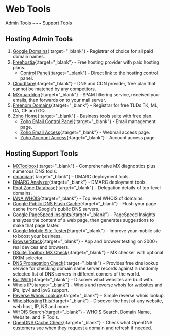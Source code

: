 # Web Tools

[Admin Tools](#hosting-admin-tools) ~~~ [Support Tools](#hosting-support-tools)

## Hosting Admin Tools

1. [Google Domains](https://domains.google.com/registrar/){:target="_blank"} -
Registrar of choice for all paid domain names.
2. [Freehostia](https://www.freehostia.com/login/){:target="_blank"} -
Free hosting provider with paid hosting plans.
    - [Control Panel](https://cp.freehostia.com/){:target="_blank"} -
    Direct link to the hosting control panel.
3. [Cloudflare](https://dash.cloudflare.com/){:target="_blank"} -
DNS and CDN provider, free plan that cannot be matched by any competitors.
4. [MXguarddog](https://mxguarddog.com/dc.dashboard/){:target="_blank"} -
SPAM filtering service, received your emails, then forwards on to your mail server.
5. [Freenom Domains](https://www.freenom.com/){:target="_blank"} -
Registrar for free TLDs TK, ML, GA, CF and GQ.
6. [Zoho Home](https://home.zoho.com/home){:target="_blank"} -
Business tools suite with free plan.
    - [Zoho EMail Control Panel](https://mailadmin.zoho.com/){:target="_blank"} -
    Email management page.
    - [Zoho Email Access](https://mail.zoho.com/){:target="_blank"} -
    Webmail access page.
    - [Zoho Account Access](https://accounts.zoho.com/){:target="_blank"} -
    Account access page.

## Hosting Support Tools

- [MXToolbox](https://mxtoolbox.com/Public/Login.aspx){:target="_blank"} -
Comprehensive MX diagnostics plus numerous DNS tools.
- [dmarcian](https://dmarcian.com/){:target="_blank"} -
DMARC deployment tools.
- [DMARC Analyzer](https://app.dmarcanalyzer.com/){:target="_blank"} -
DMARC deployment tools.
- [Root Zone Database](https://www.iana.org/domains/root/db){:target="_blank"} -
Delegation details of top-level domains.
- [IANA WHOIS](https://www.iana.org/whois){:target="_blank"} -
Top level WHOIS of domains.
- [Google Public DNS Flush Cache](https://google-public-dns.appspot.com/cache){:target="_blank"} -
Flush your page cache from Google's public DNS servers.
- [Google PageSpeed Insights](https://developers.google.com/speed/pagespeed/insights/){:target="_blank"} -
PageSpeed Insights analyzes the content of a web page, then generates suggestions to make that page faster.
- [Google Mobile Site Tester](https://www.thinkwithgoogle.com/feature/testmysite/){:target="_blank"} -
Improve your mobile site to boost your business.
- [BrowserStack](https://www.browserstack.com/accounts/profile){:target="_blank"} -
App and browser testing on 2000+ real devices and browsers.
- [GSuite Toolbox MX Check](https://toolbox.googleapps.com/apps/checkmx/){:target="_blank"} -
MX checker with optional DKIM selector.
- [DNS Propagation Check](https://dnsmap.io/){:target="_blank"} -
Provides free dns lookup service for checking domain name server records against a randomly selected
list of DNS servers in different corners of the world.
- [BuiltWith](https://builtwith.com/){:target="_blank"} -
Discover what websites are built with.
- [Whois IP](https://myip.ms/){:target="_blank"} -
Whois and reverse whois for websites and IPs, ipv4 and ipv6 support.
- [Reverse Whois Lookup](https://viewdns.info/reversewhois/){:target="_blank"} -
Simple reverse whois lookup.
- [WhoIsHostingThis](https://www.whoishostingthis.com/){:target="_blank"} -
Discover the host of any website, web host, IP, NS and more.
- [WHOIS Search](https://who.is/){:target="_blank"} -
WHOIS Search, Domain Name, Website, and IP Tools.
- [OpenDNS Cache Check](https://cachecheck.opendns.com/){:target="_blank"} -
Check what OpenDNS customers see when they request a domain and refresh if needed.
